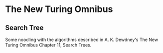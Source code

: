 # The New Turing Omnibus
## Search Tree

Some noodling with the algorithms described in A. K. Dewdney's The New Turing
Omnibus Chapter 11, Search Trees.
